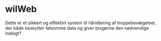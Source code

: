 # wilWeb
Dette er et sikkert og effektivt system til håndtering af troppebevægelser, der både beskytter følsomme data og giver brugerne den nødvendige indsigt?
